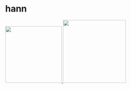 # hann


  <p align="left">
  <a href="https://github.com/H7mei">
  <img height="180em" src="https://github-readme-stats-eight-theta.vercel.app/api?username=H7mei&show_icons=true&theme=graywhite&include_all_commits=true&count_private=true"/>
  <img height="200em" src="https://github-readme-stats-eight-theta.vercel.app/api/top-langs/?username=H7mei&layout=compact&langs_count=8&theme=graywhite"/>
  </a>
  </p>
  
